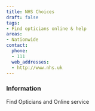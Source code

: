 ```yaml
---
title: NHS Choices
draft: false
tags:
- Find opticians online & help
areas:
- Nationwide
contact:
  phone:
  - 111
  web_addresses:
  - http://www.nhs.uk
---
```


### Information
Find Opticians
 and Online service

